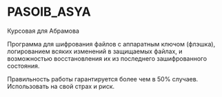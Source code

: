 # PASOIB_ASYA
Курсовая для Абрамова

Программа для шифрования файлов с аппаратным ключом (флэшка),
логированием всяких изменений в защищаемых файлах,
и возможностью восстановления их из последнего зашифрованного состояния.

Правильность работы гарантируется более чем в 50% случаев.
Использовать на свой страх и риск.
